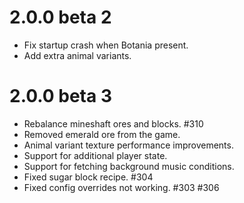 # 2.0.0 beta 2
* Fix startup crash when Botania present.
* Add extra animal variants.

# 2.0.0 beta 3
* Rebalance mineshaft ores and blocks. #310 
* Removed emerald ore from the game.
* Animal variant texture performance improvements.
* Support for additional player state.
* Support for fetching background music conditions.
* Fixed sugar block recipe. #304
* Fixed config overrides not working. #303 #306